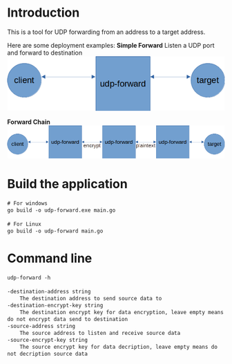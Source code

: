 # Introduction
This is a tool for UDP forwarding from an address to a target address.

Here are some deployment examples:
**Simple Forward**
Listen a UDP port and forward to destination
![](docs/1.png)

**Forward Chain**
![](docs/2.png)


# Build the application
```
# For windows
go build -o udp-forward.exe main.go

# For Linux
go build -o udp-forward main.go
```

# Command line 
```
udp-forward -h

-destination-address string
    The destination address to send source data to
-destination-encrypt-key string
    The destination encrypt key for data encryption, leave empty means do not encrypt data send to destination
-source-address string
    The source address to listen and receive source data
-source-encrypt-key string
    The source encrypt key for data decription, leave empty means do not decription source data
```